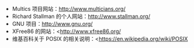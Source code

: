 + Multics 项目网站：<http://www.multicians.org/>
+ Richard Stallman 的个人网站：<http://www.stallman.org/>
+ GNU 项目：<http://www.gnu.org/>
+ XFree86 的网站：<http://www.xfree86.org/
+ 维基百科关于 POSIX 的相关说明：<https://en.wikipedia.org/wiki/POSIX

